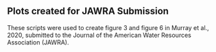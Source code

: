 ## Plots created for JAWRA Submission

These scripts were used to create figure 3 and figure 6 in Murray et al., 2020, submitted to the Journal of the American Water Resources Association (JAWRA).